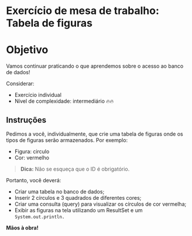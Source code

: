# Exercício de mesa de trabalho: Tabela de figuras

# Objetivo

Vamos continuar praticando o que aprendemos sobre o acesso ao banco de
dados!

Considerar:

- Exercício individual 
- Nível de complexidade: intermediário 🔥🔥

## Instruções

Pedimos a você, individualmente, que crie uma tabela de figuras onde os tipos
de figuras serão armazenados. Por exemplo:

- Figura: circulo 
- Cor: vermelho 

> **Dica:** Não se esqueça que o ID é obrigatório. 

Portanto, você deverá:

- Criar uma tabela no banco de dados; 
- Inserir 2 círculos e 3 quadrados de diferentes cores; 
- Criar uma consulta (query) para visualizar os círculos de cor vermelha; 
- Exibir as figuras na tela utilizando um ResultSet e um `System.out.println.`

**Mãos à obra!**